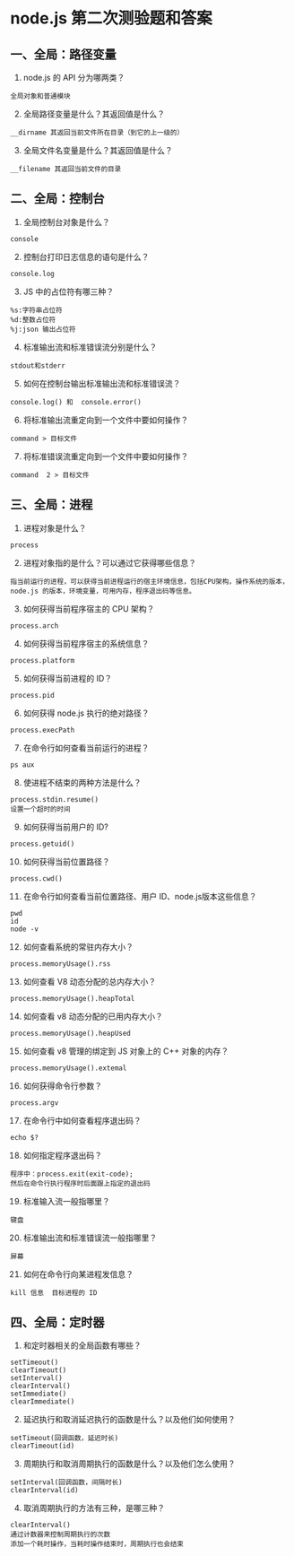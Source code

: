# node.js 第二次测验题和答案

## 一、全局：路径变量

1. node.js 的 API 分为哪两类？  
```
全局对象和普通模块
```
2. 全局路径变量是什么？其返回值是什么？
```
__dirname 其返回当前文件所在目录（到它的上一级的）
```
3. 全局文件名变量是什么？其返回值是什么？  
```
__filename 其返回当前文件的目录
```

## 二、全局：控制台

1. 全局控制台对象是什么？  
```
console
```
2. 控制台打印日志信息的语句是什么？
```
console.log
```
3. JS 中的占位符有哪三种？  
```
%s:字符串占位符
%d:整数占位符
%j:json 输出占位符
```
4. 标准输出流和标准错误流分别是什么？
```
stdout和stderr
```
5. 如何在控制台输出标准输出流和标准错误流？
```
console.log() 和  console.error()
```
6. 将标准输出流重定向到一个文件中要如何操作？
```
command > 目标文件
```
7. 将标准错误流重定向到一个文件中要如何操作？
```
command  2 > 目标文件
```


## 三、全局：进程

1. 进程对象是什么？
```
process
```
2. 进程对象指的是什么？可以通过它获得哪些信息？
```
指当前运行的进程，可以获得当前进程运行的宿主环境信息，包括CPU架构，操作系统的版本，node.js 的版本，环境变量，可用内存，程序退出码等信息。
```
3. 如何获得当前程序宿主的 CPU 架构？  
```
process.arch
```
4. 如何获得当前程序宿主的系统信息？
```
process.platform
```
5. 如何获得当前进程的 ID？
```
process.pid
```
6. 如何获得 node.js 执行的绝对路径？
```
process.execPath
```
7. 在命令行如何查看当前运行的进程？
```
ps aux
```
8. 使进程不结束的两种方法是什么？
```
process.stdin.resume()
设置一个超时的时间
```
9. 如何获得当前用户的 ID?
```
process.getuid()
```
10. 如何获得当前位置路径？
```
process.cwd()
```
11. 在命令行如何查看当前位置路径、用户 ID、node.js版本这些信息？
```
pwd
id
node -v
```
12. 如何查看系统的常驻内存大小？
```
process.memoryUsage().rss
```
13. 如何查看 V8 动态分配的总内存大小？
```
process.memoryUsage().heapTotal
```
14. 如何查看 v8 动态分配的已用内存大小？
```
process.memoryUsage().heapUsed
```
15. 如何查看 v8 管理的绑定到 JS 对象上的 C++ 对象的内存？  
```
process.memoryUsage().extemal
```
16. 如何获得命令行参数？
```
process.argv
```
17. 在命令行中如何查看程序退出码？
```
echo $?
```
18. 如何指定程序退出码？
```
程序中：process.exit(exit-code);
然后在命令行执行程序时后面跟上指定的退出码
```
19. 标准输入流一般指哪里？
```
键盘
```
20. 标准输出流和标准错误流一般指哪里？
```
屏幕
```
21. 如何在命令行向某进程发信息？
```
kill 信息  目标进程的 ID
```

## 四、全局：定时器

1. 和定时器相关的全局函数有哪些？
```
setTimeout()
clearTimeout()
setInterval()
clearInterval()
setImmediate()
clearImmediate()
```
2. 延迟执行和取消延迟执行的函数是什么？以及他们如何使用？
```
setTimeout(回调函数，延迟时长)
clearTimeout(id)
```
3. 周期执行和取消周期执行的函数是什么？以及他们怎么使用？
```
setInterval(回调函数，间隔时长)
clearInterval(id)
```
4. 取消周期执行的方法有三种，是哪三种？
```
clearInterval()
通过计数器来控制周期执行的次数
添加一个耗时操作，当耗时操作结束时，周期执行也会结束
```

